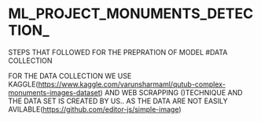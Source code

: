 # ML_PROJECT_MONUMENTS_DETECTION_
STEPS  THAT FOLLOWED FOR THE  PREPRATION OF MODEL
#DATA COLLECTION

FOR THE DATA COLLECTION WE USE KAGGLE(https://www.kaggle.com/varunsharmaml/qutub-complex-monuments-images-dataset) AND WEB SCRAPPING ()TECHNIQUE AND 
THE DATA SET IS CREATED BY US.. AS THE DATA ARE NOT EASILY AVILABLE(https://github.com/editor-js/simple-image)
